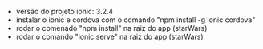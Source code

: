 - versão do projeto ionic: 3.2.4
- instalar o ionic e cordova com o comando "npm install -g ionic cordova"
- rodar o comenado "npm install" na raiz do app (starWars)
- rodar o comando "ionic serve" na raiz do app (starWars)